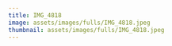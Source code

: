 ```yaml
---
title: IMG_4818
image: assets/images/fulls/IMG_4818.jpeg
thumbnail: assets/images/fulls/IMG_4818.jpeg
---
```

